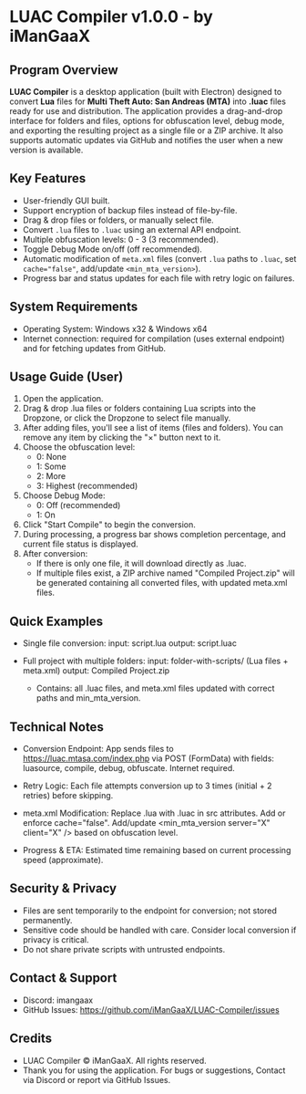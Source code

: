 # LUAC Compiler v1.0.0 - by iManGaaX

## Program Overview
**LUAC Compiler** is a desktop application (built with Electron) designed to convert **Lua** files for **Multi Theft Auto: San Andreas (MTA)** into **.luac** files ready for use and distribution. The application provides a drag-and-drop interface for folders and files, options for obfuscation level, debug mode, and exporting the resulting project as a single file or a ZIP archive. It also supports automatic updates via GitHub and notifies the user when a new version is available.

## Key Features
- User-friendly GUI built.
- Support encryption of backup files instead of file-by-file.
- Drag & drop files or folders, or manually select file.
- Convert `.lua` files to `.luac` using an external API endpoint.
- Multiple obfuscation levels: 0 - 3 (3 recommended).
- Toggle Debug Mode on/off (off recommended).
- Automatic modification of `meta.xml` files (convert `.lua` paths to `.luac`, set `cache="false"`, add/update `<min_mta_version>`).
- Progress bar and status updates for each file with retry logic on failures.

## System Requirements
- Operating System: Windows x32 & Windows x64
- Internet connection: required for compilation (uses external endpoint) and for fetching updates from GitHub.

## Usage Guide (User)
1) Open the application.
2) Drag & drop .lua files or folders containing Lua scripts into the Dropzone,
   or click the Dropzone to select file manually.
3) After adding files, you'll see a list of items (files and folders). You can remove
   any item by clicking the "×" button next to it.
4) Choose the obfuscation level:
   - 0: None
   - 1: Some
   - 2: More
   - 3: Highest (recommended)
5) Choose Debug Mode:
   - 0: Off (recommended)
   - 1: On
6) Click "Start Compile" to begin the conversion.
7) During processing, a progress bar shows completion percentage, and current file status is displayed.
8) After conversion:
   - If there is only one file, it will download directly as .luac.
   - If multiple files exist, a ZIP archive named "Compiled Project.zip" will be generated
     containing all converted files, with updated meta.xml files.

## Quick Examples
- Single file conversion:
  input: script.lua
  output: script.luac

- Full project with multiple folders:
  input: folder-with-scripts/ (Lua files + meta.xml)
  output: Compiled Project.zip
    - Contains: all .luac files, and meta.xml files updated with correct paths and min_mta_version.

## Technical Notes
- Conversion Endpoint: App sends files to https://luac.mtasa.com/index.php via POST (FormData) with fields: luasource, compile, debug, obfuscate. Internet required.
- Retry Logic: Each file attempts conversion up to 3 times (initial + 2 retries) before skipping.

- meta.xml Modification:
Replace .lua with .luac in src attributes.
Add or enforce cache="false".
Add/update <min_mta_version server="X" client="X" /> based on obfuscation level.

- Progress & ETA: Estimated time remaining based on current processing speed (approximate).

## Security & Privacy
- Files are sent temporarily to the endpoint for conversion; not stored permanently.
- Sensitive code should be handled with care. Consider local conversion if privacy is critical.
- Do not share private scripts with untrusted endpoints.

## Contact & Support
- Discord: imangaax
- GitHub Issues: https://github.com/iManGaaX/LUAC-Compiler/issues

## Credits
- LUAC Compiler © iManGaaX. All rights reserved.
- Thank you for using the application. For bugs or suggestions, Contact via Discord or report via GitHub Issues.
